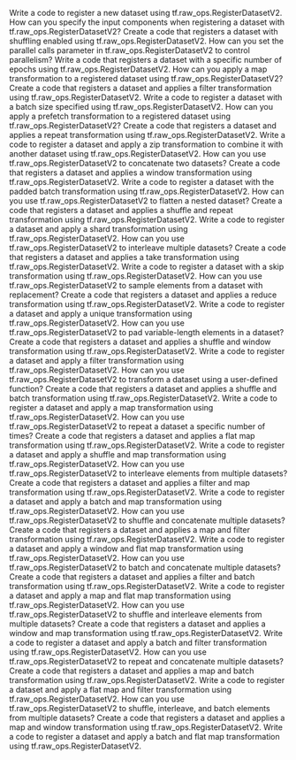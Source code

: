 Write a code to register a new dataset using tf.raw_ops.RegisterDatasetV2.
How can you specify the input components when registering a dataset with tf.raw_ops.RegisterDatasetV2?
Create a code that registers a dataset with shuffling enabled using tf.raw_ops.RegisterDatasetV2.
How can you set the parallel calls parameter in tf.raw_ops.RegisterDatasetV2 to control parallelism?
Write a code that registers a dataset with a specific number of epochs using tf.raw_ops.RegisterDatasetV2.
How can you apply a map transformation to a registered dataset using tf.raw_ops.RegisterDatasetV2?
Create a code that registers a dataset and applies a filter transformation using tf.raw_ops.RegisterDatasetV2.
Write a code to register a dataset with a batch size specified using tf.raw_ops.RegisterDatasetV2.
How can you apply a prefetch transformation to a registered dataset using tf.raw_ops.RegisterDatasetV2?
Create a code that registers a dataset and applies a repeat transformation using tf.raw_ops.RegisterDatasetV2.
Write a code to register a dataset and apply a zip transformation to combine it with another dataset using tf.raw_ops.RegisterDatasetV2.
How can you use tf.raw_ops.RegisterDatasetV2 to concatenate two datasets?
Create a code that registers a dataset and applies a window transformation using tf.raw_ops.RegisterDatasetV2.
Write a code to register a dataset with the padded batch transformation using tf.raw_ops.RegisterDatasetV2.
How can you use tf.raw_ops.RegisterDatasetV2 to flatten a nested dataset?
Create a code that registers a dataset and applies a shuffle and repeat transformation using tf.raw_ops.RegisterDatasetV2.
Write a code to register a dataset and apply a shard transformation using tf.raw_ops.RegisterDatasetV2.
How can you use tf.raw_ops.RegisterDatasetV2 to interleave multiple datasets?
Create a code that registers a dataset and applies a take transformation using tf.raw_ops.RegisterDatasetV2.
Write a code to register a dataset with a skip transformation using tf.raw_ops.RegisterDatasetV2.
How can you use tf.raw_ops.RegisterDatasetV2 to sample elements from a dataset with replacement?
Create a code that registers a dataset and applies a reduce transformation using tf.raw_ops.RegisterDatasetV2.
Write a code to register a dataset and apply a unique transformation using tf.raw_ops.RegisterDatasetV2.
How can you use tf.raw_ops.RegisterDatasetV2 to pad variable-length elements in a dataset?
Create a code that registers a dataset and applies a shuffle and window transformation using tf.raw_ops.RegisterDatasetV2.
Write a code to register a dataset and apply a filter transformation using tf.raw_ops.RegisterDatasetV2.
How can you use tf.raw_ops.RegisterDatasetV2 to transform a dataset using a user-defined function?
Create a code that registers a dataset and applies a shuffle and batch transformation using tf.raw_ops.RegisterDatasetV2.
Write a code to register a dataset and apply a map transformation using tf.raw_ops.RegisterDatasetV2.
How can you use tf.raw_ops.RegisterDatasetV2 to repeat a dataset a specific number of times?
Create a code that registers a dataset and applies a flat map transformation using tf.raw_ops.RegisterDatasetV2.
Write a code to register a dataset and apply a shuffle and map transformation using tf.raw_ops.RegisterDatasetV2.
How can you use tf.raw_ops.RegisterDatasetV2 to interleave elements from multiple datasets?
Create a code that registers a dataset and applies a filter and map transformation using tf.raw_ops.RegisterDatasetV2.
Write a code to register a dataset and apply a batch and map transformation using tf.raw_ops.RegisterDatasetV2.
How can you use tf.raw_ops.RegisterDatasetV2 to shuffle and concatenate multiple datasets?
Create a code that registers a dataset and applies a map and filter transformation using tf.raw_ops.RegisterDatasetV2.
Write a code to register a dataset and apply a window and flat map transformation using tf.raw_ops.RegisterDatasetV2.
How can you use tf.raw_ops.RegisterDatasetV2 to batch and concatenate multiple datasets?
Create a code that registers a dataset and applies a filter and batch transformation using tf.raw_ops.RegisterDatasetV2.
Write a code to register a dataset and apply a map and flat map transformation using tf.raw_ops.RegisterDatasetV2.
How can you use tf.raw_ops.RegisterDatasetV2 to shuffle and interleave elements from multiple datasets?
Create a code that registers a dataset and applies a window and map transformation using tf.raw_ops.RegisterDatasetV2.
Write a code to register a dataset and apply a batch and filter transformation using tf.raw_ops.RegisterDatasetV2.
How can you use tf.raw_ops.RegisterDatasetV2 to repeat and concatenate multiple datasets?
Create a code that registers a dataset and applies a map and batch transformation using tf.raw_ops.RegisterDatasetV2.
Write a code to register a dataset and apply a flat map and filter transformation using tf.raw_ops.RegisterDatasetV2.
How can you use tf.raw_ops.RegisterDatasetV2 to shuffle, interleave, and batch elements from multiple datasets?
Create a code that registers a dataset and applies a map and window transformation using tf.raw_ops.RegisterDatasetV2.
Write a code to register a dataset and apply a batch and flat map transformation using tf.raw_ops.RegisterDatasetV2.